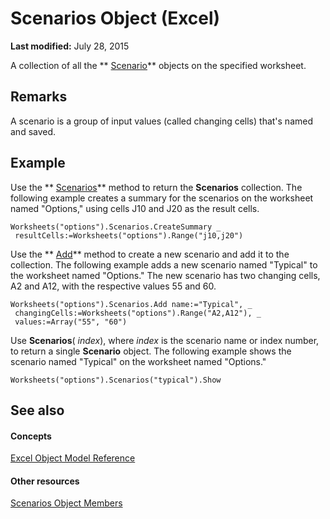 
# Scenarios Object (Excel)

 **Last modified:** July 28, 2015

A collection of all the  ** [Scenario](edd1c4f4-12b1-0d9f-f4aa-dd66278ba891.md)** objects on the specified worksheet.

## Remarks

 A scenario is a group of input values (called changing cells) that's named and saved.


## Example

Use the  ** [Scenarios](52e60b55-9316-4c0b-4cb7-ef4605bd31eb.md)** method to return the **Scenarios** collection. The following example creates a summary for the scenarios on the worksheet named "Options," using cells J10 and J20 as the result cells.


```
Worksheets("options").Scenarios.CreateSummary _ 
 resultCells:=Worksheets("options").Range("j10,j20")
```

Use the  ** [Add](0f76a5fd-82f1-7fa0-34f7-733b0e964666.md)** method to create a new scenario and add it to the collection. The following example adds a new scenario named "Typical" to the worksheet named "Options." The new scenario has two changing cells, A2 and A12, with the respective values 55 and 60.




```
Worksheets("options").Scenarios.Add name:="Typical", _ 
 changingCells:=Worksheets("options").Range("A2,A12"), _ 
 values:=Array("55", "60")
```

Use  **Scenarios**( _index_), where  _index_ is the scenario name or index number, to return a single **Scenario** object. The following example shows the scenario named "Typical" on the worksheet named "Options."




```
Worksheets("options").Scenarios("typical").Show
```


## See also


#### Concepts


 [Excel Object Model Reference](11ea8598-8a20-92d5-f98b-0da04263bf2c.md)
#### Other resources


 [Scenarios Object Members](bd1cf3ad-3916-286e-9a22-ca2c92255c30.md)
